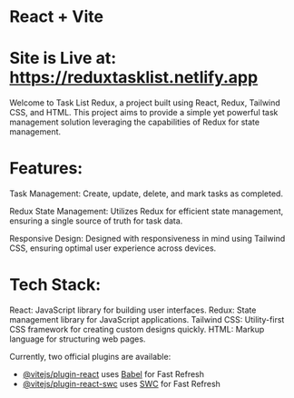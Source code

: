 # React + Vite

# Site is Live at: https://reduxtasklist.netlify.app

Welcome to Task List Redux, a project built using React, Redux, Tailwind CSS, and HTML. This project aims to provide a simple yet powerful task management solution leveraging the capabilities of Redux for state management.

# Features:
Task Management: Create, update, delete, and mark tasks as completed.

Redux State Management: Utilizes Redux for efficient state management, ensuring a single source of truth for task data.

Responsive Design: Designed with responsiveness in mind using Tailwind CSS, ensuring optimal user experience across devices.

# Tech Stack:
React: JavaScript library for building user interfaces.
Redux: State management library for JavaScript applications.
Tailwind CSS: Utility-first CSS framework for creating custom designs quickly.
HTML: Markup language for structuring web pages.

Currently, two official plugins are available:

- [@vitejs/plugin-react](https://github.com/vitejs/vite-plugin-react/blob/main/packages/plugin-react/README.md) uses [Babel](https://babeljs.io/) for Fast Refresh
- [@vitejs/plugin-react-swc](https://github.com/vitejs/vite-plugin-react-swc) uses [SWC](https://swc.rs/) for Fast Refresh
